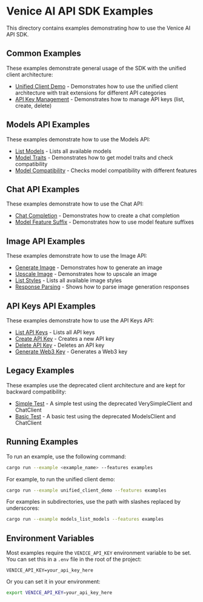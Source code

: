 # Venice AI API SDK Examples

This directory contains examples demonstrating how to use the Venice AI API SDK.

## Common Examples

These examples demonstrate general usage of the SDK with the unified client architecture:

- [Unified Client Demo](common/unified_client_demo.rs) - Demonstrates how to use the unified client architecture with trait extensions for different API categories
- [API Key Management](common/api_key_management.rs) - Demonstrates how to manage API keys (list, create, delete)

## Models API Examples

These examples demonstrate how to use the Models API:

- [List Models](models/list_models.rs) - Lists all available models
- [Model Traits](models/model_traits.rs) - Demonstrates how to get model traits and check compatibility
- [Model Compatibility](models/model_compatibility.rs) - Checks model compatibility with different features

## Chat API Examples

These examples demonstrate how to use the Chat API:

- [Chat Completion](chat/chat_completion.rs) - Demonstrates how to create a chat completion
- [Model Feature Suffix](chat/model_feature_suffix.rs) - Demonstrates how to use model feature suffixes

## Image API Examples

These examples demonstrate how to use the Image API:

- [Generate Image](image/generate_image.rs) - Demonstrates how to generate an image
- [Upscale Image](image/upscale_image.rs) - Demonstrates how to upscale an image
- [List Styles](image/list_styles.rs) - Lists all available image styles
- [Response Parsing](image/response_parsing.rs) - Shows how to parse image generation responses

## API Keys API Examples

These examples demonstrate how to use the API Keys API:

- [List API Keys](api_keys/list_api_keys.rs) - Lists all API keys
- [Create API Key](api_keys/create_api_key.rs) - Creates a new API key
- [Delete API Key](api_keys/delete_api_key.rs) - Deletes an API key
- [Generate Web3 Key](api_keys/generate_web3_key.rs) - Generates a Web3 key

## Legacy Examples

These examples use the deprecated client architecture and are kept for backward compatibility:

- [Simple Test](simple_test.rs) - A simple test using the deprecated VerySimpleClient and ChatClient
- [Basic Test](basic_test.rs) - A basic test using the deprecated ModelsClient and ChatClient

## Running Examples

To run an example, use the following command:

```bash
cargo run --example <example_name> --features examples
```

For example, to run the unified client demo:

```bash
cargo run --example unified_client_demo --features examples
```

For examples in subdirectories, use the path with slashes replaced by underscores:

```bash
cargo run --example models_list_models --features examples
```

## Environment Variables

Most examples require the `VENICE_API_KEY` environment variable to be set. You can set this in a `.env` file in the root of the project:

```
VENICE_API_KEY=your_api_key_here
```

Or you can set it in your environment:

```bash
export VENICE_API_KEY=your_api_key_here